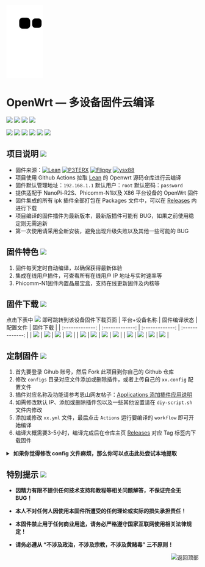 ![](https://raw.githubusercontent.com/DHDAXCW/DHDAXCW/output/github-snake.svg)
<h1>OpenWrt — 多设备固件云编译</h1>

<img src="https://img.shields.io/github/downloads/ysx88/OpenWrt/total.svg?style=for-the-badge&color=32C955"/>
<img src="https://img.shields.io/github/stars/ysx88/OpenWrt.svg?style=for-the-badge&color=orange"/>
<img src="https://img.shields.io/github/forks/ysx88/OpenWrt.svg?style=for-the-badge&color=ff69b4"/>
<img src="https://img.shields.io/github/license/ysx88/OpenWrt.svg?style=for-the-badge&color=blueviolet"/>

[![](https://img.shields.io/badge/-目录:-696969.svg)](#readme) [![](https://img.shields.io/badge/-项目说明-FFFFFF.svg)](#项目说明-) [![](https://img.shields.io/badge/-固件特色-FFFFFF.svg)](#固件特色-) [![](https://img.shields.io/badge/-固件下载-FFFFFF.svg)](#固件下载-)  [![](https://img.shields.io/badge/-定制固件-FFFFFF.svg)](#定制固件-) [![](https://img.shields.io/badge/-特别提示-FFFFFF.svg)](#特别提示-) 
</div>


## 项目说明 [![](https://img.shields.io/badge/-项目基本介绍-FFFFFF.svg)](#项目说明-)
- 固件来源：[![Lean](https://img.shields.io/badge/Lede-Lean-ff69b4.svg?style=flat&logo=appveyor)](https://github.com/coolsnowwolf/lede) [![P3TERX](https://img.shields.io/badge/OpenWrt-P3TERX-blueviolet.svg?style=flat&logo=appveyor)](https://github.com/P3TERX/Actions-OpenWrt) [![Flippy](https://img.shields.io/badge/Package-Flippy-orange.svg?style=flat&logo=appveyor)](https://github.com/unifreq/openwrt_packit) [![ysx88](https://img.shields.io/badge/Build-ysx88-32C955.svg?style=flat&logo=appveyor)](https://github.com/ysx88/OpenWrt)
- 项目使用 Github Actions 拉取 [Lean](https://github.com/coolsnowwolf/lede) 的 Openwrt 源码仓库进行云编译
- 固件默认管理地址：`192.168.1.1` 默认用户：`root` 默认密码：`password`
- 提供适配于 NanoPi-R2S、Phicomm-N1以及 X86 平台设备的 OpenWrt 固件
- 固件集成的所有 ipk 插件全部打包在 Packages 文件中，可以在 [Releases](https://github.com/ysx88/OpenWrt/releases) 内进行下载
- 项目编译的固件插件为最新版本，最新版插件可能有 BUG，如果之前使用稳定则无需追新
- 第一次使用请采用全新安装，避免出现升级失败以及其他一些可能的 BUG


## 固件特色 [![](https://img.shields.io/badge/-本项目固件特色-FFFFFF.svg)](#固件特色-)
1. 固件每天定时自动编译，以确保获得最新体验
7. 集成在线用户插件，可查看所有在线用户 IP 地址与实时速率等
8. Phicomm-N1固件内置晶晨宝盒，支持在线更新固件及内核等


## 固件下载 [![](https://img.shields.io/badge/-编译状态及下载链接-FFFFFF.svg)](#固件下载-)
点击下表中 [![](https://img.shields.io/badge/下载-链接-blueviolet.svg?style=flat&logo=hack-the-box)](https://github.com/ysx88/OpenWrt/releases) 即可跳转到该设备固件下载页面
| 平台+设备名称 | 固件编译状态 | 配置文件 | 固件下载 |
| :-------------: | :-------------: | :-------------: | :-------------: |
| [![](https://img.shields.io/badge/OpenWrt-X86_64位-32C955.svg?logo=openwrt)](https://github.com/ysx88/OpenWrt/blob/main/.github/workflows/Build-x86.yml) | [![](https://github.com/ysx88/OpenWrt/actions/workflows/Build-x86.yml/badge.svg)](https://github.com/ysx88/OpenWrt/actions/workflows/Build-x86.yml) | [![](https://img.shields.io/badge/编译-配置-orange.svg?logo=apache-spark)](https://github.com/ysx88/OpenWrt/blob/main/config/x86.config) | [![](https://img.shields.io/badge/下载-链接-blueviolet.svg?logo=hack-the-box)](https://github.com/ysx88/OpenWrt/releases/tag/OpenWrt-x86) |
| [![](https://img.shields.io/badge/OpenWrt-ARMv8_平台-32C955.svg?logo=openwrt)](https://github.com/ysx88/OpenWrt/blob/main/.github/workflows/Build-N1.yml) | [![](https://github.com/ysx88/OpenWrt/actions/workflows/Build-N1.yml/badge.svg)](https://github.com/ysx88/OpenWrt/actions/workflows/Build-N1.yml) | [![](https://img.shields.io/badge/编译-配置-orange.svg?logo=apache-spark)](https://github.com/ysx88/OpenWrt/blob/main/config/n1.config) | [![](https://img.shields.io/badge/下载-链接-blueviolet.svg?logo=hack-the-box)](https://github.com/ysx88/OpenWrt/releases/tag/ARMv8) |
| [![](https://img.shields.io/badge/OpenWrt-Rockchip_平台-32C955.svg?logo=openwrt)](https://github.com/ysx88/OpenWrt/blob/main/.github/workflows/Build-R2S.yml) | [![](https://github.com/ysx88/OpenWrt/actions/workflows/Build-R2S.yml/badge.svg)](https://github.com/ysx88/OpenWrt/actions/workflows/Build-R2S.yml) | [![](https://img.shields.io/badge/编译-配置-orange.svg?logo=apache-spark)](https://github.com/ysx88/OpenWrt/blob/main/config/r2s.config) | [![](https://img.shields.io/badge/下载-链接-blueviolet.svg?logo=hack-the-box)](https://github.com/ysx88/OpenWrt/releases/tag/NanoPi-R2S) |


## 定制固件 [![](https://img.shields.io/badge/-项目基本编译教程-FFFFFF.svg)](#定制固件-)
1. 首先要登录 Gihub 账号，然后 Fork 此项目到你自己的 Github 仓库
2. 修改 `configs` 目录对应文件添加或删除插件，或者上传自己的 `xx.config` 配置文件
3. 插件对应名称及功能请参考恩山网友帖子：[Applications 添加插件应用说明](https://www.right.com.cn/forum/thread-3682029-1-1.html)
4. 如需修改默认 IP、添加或删除插件包以及一些其他设置请在 `diy-script.sh` 文件内修改
5. 添加或修改 `xx.yml` 文件，最后点击 `Actions` 运行要编译的 `workflow` 即可开始编译
6. 编译大概需要3-5小时，编译完成后在仓库主页 [Releases](https://github.com/ysx88/OpenWrt/releases) 对应 Tag 标签内下载固件
<details>
<summary><b>&nbsp;如果你觉得修改 config 文件麻烦，那么你可以点击此处尝试本地提取</b></summary>

1. 首先装好 Linux 系统，推荐 Debian 11 或 Ubuntu LTS

2. 安装编译依赖环境

   ```bash
   sudo apt update -y
   sudo apt full-upgrade -y
   sudo apt install -y ack antlr3 asciidoc autoconf automake autopoint binutils bison build-essential \
   bzip2 ccache cmake cpio curl device-tree-compiler fastjar flex gawk gettext gcc-multilib g++-multilib \
   git gperf haveged help2man intltool libc6-dev-i386 libelf-dev libglib2.0-dev libgmp3-dev libltdl-dev \
   libmpc-dev libmpfr-dev libncurses5-dev libncursesw5-dev libreadline-dev libssl-dev libtool lrzsz \
   mkisofs msmtp nano ninja-build p7zip p7zip-full patch pkgconf python2.7 python3 python3-pyelftools \
   libpython3-dev qemu-utils rsync scons squashfs-tools subversion swig texinfo uglifyjs upx-ucl unzip \
   vim wget xmlto xxd zlib1g-dev
   ```

3. 下载源代码，更新 feeds 并安装到本地

   ```bash
   git clone https://github.com/coolsnowwolf/lede
   cd lede
   ./scripts/feeds update -a
   ./scripts/feeds install -a
   ```

4. 复制 diy-script.sh 文件内所有内容到命令行，添加自定义插件和自定义设置

5. 命令行输入 `make menuconfig` 选择配置，选好配置后导出差异部分到 seed.config 文件

   ```bash
   make defconfig
   ./scripts/diffconfig.sh > seed.config
   ```

7. 命令行输入 `cat seed.config` 查看这个文件，也可以用文本编辑器打开

8. 复制 seed.config 文件内所有内容到 configs 目录对应文件中覆盖就可以了

   **如果看不懂编译界面可以参考 YouTube 视频：[软路由固件 OpenWrt 编译界面设置](https://www.youtube.com/watch?v=jEE_J6-4E3Y&list=WL&index=7)**
</details>


## 特别提示 [![](https://img.shields.io/badge/-个人免责声明-FFFFFF.svg)](#特别提示-)

- **因精力有限不提供任何技术支持和教程等相关问题解答，不保证完全无 BUG！**

- **本人不对任何人因使用本固件所遭受的任何理论或实际的损失承担责任！**

- **本固件禁止用于任何商业用途，请务必严格遵守国家互联网使用相关法律规定！**

- **请务必遵从 “不涉及政治，不涉及宗教，不涉及黄赌毒” 三不原则！**


<a href="#readme">
<img src="https://img.shields.io/badge/-返回顶部-FFFFFF.svg" title="返回顶部" align="right"/>
</a>
